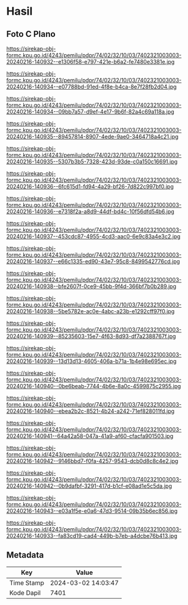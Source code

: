 # Hasil

## Foto C Plano

https://sirekap-obj-formc.kpu.go.id/4243/pemilu/pdpr/74/02/32/10/03/7402321003003-20240216-140932--e1306f58-e797-421e-b6a2-fe7480e3381e.jpg

https://sirekap-obj-formc.kpu.go.id/4243/pemilu/pdpr/74/02/32/10/03/7402321003003-20240216-140934--e07788bd-91ed-4f8e-b4ca-8e7f28fb2d04.jpg

https://sirekap-obj-formc.kpu.go.id/4243/pemilu/pdpr/74/02/32/10/03/7402321003003-20240216-140934--09bb7a57-d9ef-4e17-9b6f-82a4c69a118a.jpg

https://sirekap-obj-formc.kpu.go.id/4243/pemilu/pdpr/74/02/32/10/03/7402321003003-20240216-140935--89457814-8907-4ede-9ae0-3464718a4c21.jpg

https://sirekap-obj-formc.kpu.go.id/4243/pemilu/pdpr/74/02/32/10/03/7402321003003-20240216-140935--5307b3b5-7328-423d-93de-c0a150c16691.jpg

https://sirekap-obj-formc.kpu.go.id/4243/pemilu/pdpr/74/02/32/10/03/7402321003003-20240216-140936--6fc615d1-fd94-4a29-bf26-7d822c997bf0.jpg

https://sirekap-obj-formc.kpu.go.id/4243/pemilu/pdpr/74/02/32/10/03/7402321003003-20240216-140936--e7318f2a-a8d9-44df-bd4c-10f56dfd54b6.jpg

https://sirekap-obj-formc.kpu.go.id/4243/pemilu/pdpr/74/02/32/10/03/7402321003003-20240216-140937--453cdc87-4955-4cd3-aac0-6e9c83a4e3c2.jpg

https://sirekap-obj-formc.kpu.go.id/4243/pemilu/pdpr/74/02/32/10/03/7402321003003-20240216-140937--e66c1335-ed90-43e7-95c8-8499542776cd.jpg

https://sirekap-obj-formc.kpu.go.id/4243/pemilu/pdpr/74/02/32/10/03/7402321003003-20240216-140938--bfe2607f-0ce9-45bb-9f4d-366bf7b0b289.jpg

https://sirekap-obj-formc.kpu.go.id/4243/pemilu/pdpr/74/02/32/10/03/7402321003003-20240216-140938--5be5782e-ac0e-4abc-a23b-e1292cff97f0.jpg

https://sirekap-obj-formc.kpu.go.id/4243/pemilu/pdpr/74/02/32/10/03/7402321003003-20240216-140939--85235603-15e7-4f63-8d93-df7a2388767f.jpg

https://sirekap-obj-formc.kpu.go.id/4243/pemilu/pdpr/74/02/32/10/03/7402321003003-20240216-140939--13d13d13-4605-406a-b71a-1b4e98e695ec.jpg

https://sirekap-obj-formc.kpu.go.id/4243/pemilu/pdpr/74/02/32/10/03/7402321003003-20240216-140940--0be6beab-7744-4b6e-8a0c-4599875c2955.jpg

https://sirekap-obj-formc.kpu.go.id/4243/pemilu/pdpr/74/02/32/10/03/7402321003003-20240216-140940--ebea2b2c-8521-4b24-a242-71ef828011fd.jpg

https://sirekap-obj-formc.kpu.go.id/4243/pemilu/pdpr/74/02/32/10/03/7402321003003-20240216-140941--64a42a58-047a-41a9-af60-cfacfa901503.jpg

https://sirekap-obj-formc.kpu.go.id/4243/pemilu/pdpr/74/02/32/10/03/7402321003003-20240216-140942--9146bbd7-f0fa-4257-9543-dcb0d8c8c4e2.jpg

https://sirekap-obj-formc.kpu.go.id/4243/pemilu/pdpr/74/02/32/10/03/7402321003003-20240216-140942--0b9dafbf-3291-417d-b1cf-e08ad1e5c5da.jpg

https://sirekap-obj-formc.kpu.go.id/4243/pemilu/pdpr/74/02/32/10/03/7402321003003-20240216-140943--e03a1f5e-e0a6-47d3-9514-09b35b6ec856.jpg

https://sirekap-obj-formc.kpu.go.id/4243/pemilu/pdpr/74/02/32/10/03/7402321003003-20240216-140933--fa83cd19-cad4-449b-b7eb-a4dcbe76b413.jpg


## Metadata

| Key        | Value               |
| ---------- | ------------------- |
| Time Stamp | 2024-03-02 14:03:47 |
| Kode Dapil | 7401                |



